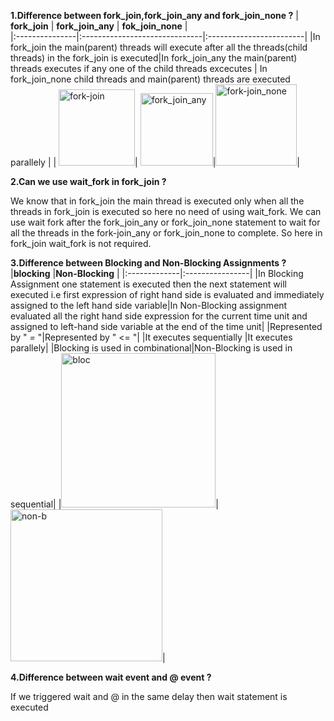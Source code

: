 **1.Difference between fork_join,fork_join_any and fork_join_none ?**
|   **fork_join**  |          **fork_join_any**                         |                    **fok_join_none**                |                    
|:---------------|:------------------------------|:------------------------|
|In fork_join the main(parent) threads will execute after all the threads(child threads) in the fork_join is executed|In fork_join_any the main(parent) threads executes if any one of the child threads excecutes | In fork_join_none child threads and main(parent) threads are executed parallely |
| <img width="122" alt="fork-join  " src="https://user-images.githubusercontent.com/110509375/189809970-21ee4efe-78b7-4974-99ae-7471c4a56df4.png">|   <img width="116" alt="fork_join_any" src="https://user-images.githubusercontent.com/110509375/189810277-5c297e3c-97f7-406f-b7bf-115694df24cd.png">|<img width="130" alt="fork-join_none" src="https://user-images.githubusercontent.com/110509375/189810446-361a0b82-1f33-4f2c-bf91-f0da2b0893c3.png">|

**2.Can we use wait_fork in fork_join ?**

We know that in fork_join  the main thread is executed only when all the threads in fork_join is executed so here no need of using wait_fork.
We can use wait fork after the fork_join_any or fork_join_none  statement to wait for all the threads in the fork-join_any or fork_join_none to complete.
So here in fork_join wait_fork is not required.

**3.Difference between Blocking and Non-Blocking Assignments ?**
|**blocking** |**Non-Blocking** |
|:-------------|:----------------|
|In Blocking Assignment one statement is executed then the next statement will executed i.e first expression of right hand side is evaluated and immediately assigned to the left hand side variable|In Non-Blocking assignment evaluated all the right hand side expression for the current time unit and assigned to left-hand side variable at the end of the time unit|
|Represented by  " *=* "|Represented by " <= "|
|It executes sequentially |It executes parallely|
|Blocking is used in combinational|Non-Blocking is used in sequential|
|<img width="247" alt="bloc" src="https://user-images.githubusercontent.com/110509375/189839938-8dcace4c-74e6-4d85-8d49-59cdaf8c452d.png">|<img width="243" alt="non-b" src="https://user-images.githubusercontent.com/110509375/189839580-5c79c0e5-6f69-4a04-a201-d0fccc208142.png">|

**4.Difference between wait event and @ event ?**

If we triggered wait and @ in the same delay then wait statement is executed  

 

